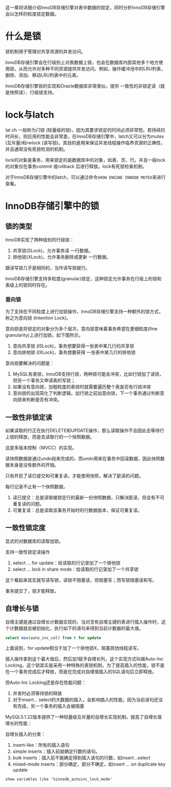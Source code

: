 这一章将详细介绍InnoDB存储引擎对表中数据的锁定，同时分析InnoDB存储引擎会以怎样的粒度锁定数据。

# 什么是锁

锁机制用于管理对共享资源的并发访问。

InnoDB存储引擎会在行级别上对表数据上锁，也会在数据库内部其他多个地方使用锁，从而允许对多种不同资源提供并发访问。例如，操作缓冲池中的LRU列表，删除、添加、移动LRU列表中的元素。

InnoDB存储引擎锁的实现和Oracle数据库非常类似，提供 一致性的非锁定读（就是快照读）、行级锁支持。

# lock与latch

lat ch 一般称为闩锁 (轻量级的锁)，因为其要求锁定的时间必须非常短。若持续的 时间长，则应用的性能会非常差。在InnoDB存储引擎中，latch又可以分为mutex (互斥量)和rwlock (读写锁)。其目的是用来保证并发线程操作临界资源的正确性，并且通常没有死锁检测的机制。

lock的对象是事务，用来锁定的是数据库中的对象，如表、页、行。并且一般lock的对象仅在事务commit 或rollback 后进行释放。lock有死锁检查机制。

对于InnoDB存储引擎中的latch，可以通过命令`SHOW ENGINE INNODB MUTEX`来进行查看。

# InnoDB存储引擎中的锁

## 锁的类型

InnoDB实现了两种级别的行级锁：

1. 共享锁(SLock)，允许事务读 一行数据。
2. 排他锁(XLock)，允许事务删除或更新 一行数据。

跟读写锁几乎是相同的，当作读写锁就行。

InnoDB存储引擎支持多粒度(granular)锁定，这种锁定允许事务在行级上的锁和表级上的锁同时存在。

### 意向锁

为了支持在不同粒度上进行加锁操作，InnoDB存储引擎支持一种额外的锁方式，称之为意向锁 (Intention Lock)。

意向锁是将锁定的对象分为多个层次，意向锁意味着事务希望在更细粒度(fine granularity)上进行加锁，如下图所示。

1. 意向共享锁 (ISLock)，事务想要获得一张表中某几行的共享锁
2. 意向排他锁 (IXLock)，事务想要获得 一张表中某几行的排他锁

意向锁要解决的问题是：

1. MySQL有表锁，InnoDB支持行锁，两种锁可能会冲突，比如行锁加了读锁，但另一个事务又申请表的写锁；
2. 如果没有意向锁，加粗粒度的表锁时就需要遍历整个表是否有行锁冲突
3. 意向锁的出现简化了判断逻辑，加行锁之前加意向锁，下一个事务通过判断意向锁来判断是否有冲突。


## 一致性非锁定读

如果读取的行正在执行DELETE和UPDATE操作，那么读取操作不会因此去等待行上锁的释放，而是去读取行的一个快照数据。

这是多版本控制（MVCC）的实现。

读快照数据是通过undo段来完成的，而undo用来在事务中回滚数据，因此快照数据本身是没有额外的开销。

只有开启了读已提交和可重复读，才能使用快照，解决了脏读的问题。



每行记录不止有一个快照数据。

1. 读已提交：总是读取被锁定行的最新一份快照数据，只解决脏读，但会有不可重复读的问题。
2. 可重复读：总是读取该事务开始时的行数据版本，保证可重复读。

## 一致性锁定度

显式的对数据库的读取加锁。

支持一致性锁定读操作

1. select ... for update：给读取的行记录加了一个排他锁
2. select ... lock in share mode：给读取的行记录加了一个共享锁

这个看起来其实就写读写锁，读锁不阻塞读，但阻塞写；而写锁阻塞读和写。

事务提交了，锁才能释放。

## 自增长与锁

自增主键是通过自增长计数器实现的，当对含有自增主键的表进行插入操作时，这个计数器就会被初始化，执行如下的语句来得到当前计数器的最大值。

```sql
select max(auto_inc_col) from t for update 
```

上面说到，for update相当于加了一个排他锁X，阻塞其他线程读写。

插入操作拿到这个最大值后，然后加1赋予自增长列，这个实现方式叫做Auto-Inc Locking，这个锁其实是采用一种特殊的表锁机制，为了提高插入的性能，锁不是在一个事务完成后才释放，而是在完成对自增值插入的SQL语句后立即释放。

但Auto-Inc Locking还是存在性能问题：

1. 并发时必须等待锁的释放
2. 对于insert... select的大数据的插入，会影响插入的性能，因为当前语句还没有完成，另一个事务的插入会被阻塞

MySQL5.1.22版本提供了一种轻量级互斥量的自增长实现机制，提高了自增长值增长的性能：







自增长插入的分类：

1. insert-like：所有的插入语句
2. simple inserts：插入前就确定行数的语句。
3. bulk inserts：插入前不能确定得到插入语句的行数，如insert...select
4. mixed-mode inserts：部分确定，部分不确定，如insert ... on duplicate key update

```
show variables like '%innodb_autoinc_lock_mode'
```
